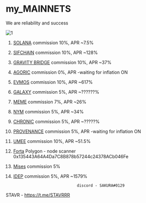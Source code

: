# my_MAINNETS 

We are reliability and success

![1](https://user-images.githubusercontent.com/44331529/171047484-d6fb9116-3ce3-4872-9ea6-a73348f72f86.png)



1. [SOLANA](https://www.validators.app/?q=9ZZx4pKeFgzxYVXRjGpX3FnAXKonTDNTymWLnYv6wfYA&network=mainnet&order=&refresh=&commit=Search) commission 10%, APR ~7.5%
2. [SIFCHAIN](https://www.mintscan.io/sifchain/validators/sifvaloper1k5ypsesvvfga6pxjdxggaph97ywwf4l4mw0mqp) commission 10%, APR ~128%
3. [GRAVITY BRIDGE](https://www.mintscan.io/gravity-bridge/validators/gravityvaloper1qz50nzevfjqaftt67twfr2tzajc27uv7n5ttfv) commission 10%, APR ~37%
4. [AGORIC](https://agoric.explorers.guru/validator/agoricvaloper16w8w9l89av0vey6gdreatkuh43n69u7je2t7l2) commission 0%, APR -waiting for inflation ON
5. [EVMOS](https://www.mintscan.io/evmos/validators/evmosvaloper1v3q2kuups8gzjk2930haevwn08gl9vfld69m9g) commission 10%, APR ~617%
6. [GALAXY](https://explorer.postcapitalist.io/galaxy/staking/galaxyvaloper1tev3n7lu65v2ksg0ph0ywvz3kney50c0r9k6yp) commission 5%, APR ~??????%
7. [MEME](https://ping.pub/meme/staking/memevaloper1hjd7mxw0lvvu6vqkcpglte2f4u8gy4r5lkxqcs) commission 7%, APR ~26%
8. [NYM](https://mixnet.explorers.guru/mixnode/4RfTcrahCMW4omkkfsmPsAdPzisX8HpYEDaL4DtpdTCe) commission 5%, APR ~34%
9. [CHRONIC](https://www.skynetexplorers.com/chronic-token/staking/chronicvaloper1tcj5327d080evnde94dmn2fclysgm6sr8qv2jq) commission 5%, APR ~?????%
10. [PROVENANCE](https://www.mintscan.io/provenance/validators/pbvaloper1vclg6sh22dcnr3klslqfux6jpsr4dl5nkwx4zm) commission 5%, APR -waiting for inflation ON
11. [UMEE](https://www.mintscan.io/umee/validators/umeevaloper1dkjcas3j43u3v6l94jhhhnjxhlnwxt3m02p4c3) commission 10%, APR ~51.5%
12. [Forta](https://explorer.forta.network/network) Polygon - node scanner 0x135443A64A4Da7C8B878b57244c24378ACb046Fe
13. [Mises](https://gw.mises.site/validators) commission 5%
14. [IDEP](https://chadscan.com/validators/idepvaloper16jd3xjhl0kjgmuqguut0adxpfdhrmz26mgvd8n) commission 5%, APR ~1579%





    

                                    discord - SAKURA#0129

  STAVR - https://t.me/STAVRRR

